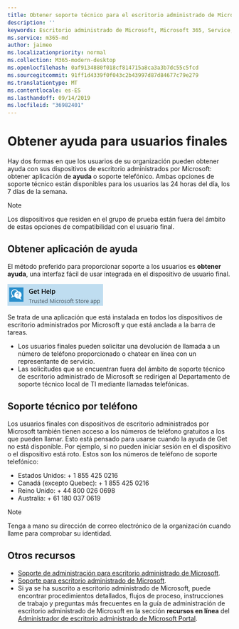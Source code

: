 ```yaml
---
title: Obtener soporte técnico para el escritorio administrado de Microsoft
description: ''
keywords: Escritorio administrado de Microsoft, Microsoft 365, Service, Documentation
ms.service: m365-md
author: jaimeo
ms.localizationpriority: normal
ms.collection: M365-modern-desktop
ms.openlocfilehash: 0af9134880f018cf814715a8ca3a3b7dc55c5fcd
ms.sourcegitcommit: 91ff1d4339f0f043c2b43997d87d84677c79e279
ms.translationtype: MT
ms.contentlocale: es-ES
ms.lasthandoff: 09/14/2019
ms.locfileid: "36982401"
---
```

# <a name="getting-help-for-end-users"></a>Obtener ayuda para usuarios finales

Hay dos formas en que los usuarios de su organización pueden obtener ayuda con sus dispositivos de escritorio administrados por Microsoft: obtener aplicación de **ayuda** o soporte telefónico. Ambas opciones de soporte técnico están disponibles para los usuarios las 24 horas del día, los 7 días de la semana. 
>[!NOTE]
>Los dispositivos que residen en el grupo de prueba están fuera del ámbito de estas opciones de compatibilidad con el usuario final. 

## <a name="get-help-app"></a>Obtener aplicación de ayuda

El método preferido para proporcionar soporte a los usuarios es **obtener ayuda**, una interfaz fácil de usar integrada en el dispositivo de usuario final.  

![Obtener ayuda](images/get-help.png)

Se trata de una aplicación que está instalada en todos los dispositivos de escritorio administrados por Microsoft y que está anclada a la barra de tareas. 

- Los usuarios finales pueden solicitar una devolución de llamada a un número de teléfono proporcionado o chatear en línea con un representante de servicio.
- Las solicitudes que se encuentran fuera del ámbito de soporte técnico de escritorio administrado de Microsoft se redirigen al Departamento de soporte técnico local de TI mediante llamadas telefónicas.  

## <a name="phone-support"></a>Soporte técnico por teléfono 

Los usuarios finales con dispositivos de escritorio administrados por Microsoft también tienen acceso a los números de teléfono gratuitos a los que pueden llamar. Esto está pensado para usarse cuando la ayuda de Get no está disponible. Por ejemplo, si no pueden iniciar sesión en el dispositivo o el dispositivo está roto. Estos son los números de teléfono de soporte telefónico:

- Estados Unidos: + 1 855 425 0216
- Canadá (excepto Quebec): + 1 855 425 0216
- Reino Unido: + 44 800 026 0698
- Australia: + 61 180 037 0619

>[!NOTE]
>Tenga a mano su dirección de correo electrónico de la organización cuando llame para comprobar su identidad. 

## <a name="additional-resources"></a>Otros recursos
- [Soporte de administración para escritorio administrado de Microsoft](admin-support.md). 
- [Soporte para escritorio administrado de Microsoft](../service-description/support.md).
- Si ya se ha suscrito a escritorio administrado de Microsoft, puede encontrar procedimientos detallados, flujos de proceso, instrucciones de trabajo y preguntas más frecuentes en la guía de administración de escritorio administrado de Microsoft en la sección **recursos en línea** del [Administrador de escritorio administrado de Microsoft Portal](https://aka.ms/mwaasportal).
